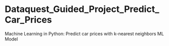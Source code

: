 # Dataquest_Guided_Project_Predict_Car_Prices
Machine Learning in Python: Predict car prices with k-nearest neighbors ML Model
